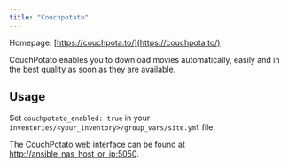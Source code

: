 ```yaml
---
title: "Couchpotato"
---
```


Homepage: [https://couchpota.to/](https://couchpota.to/)

CouchPotato enables you to download movies automatically, easily and in the best quality as soon as they are available.

## Usage

Set `couchpotato_enabled: true` in your `inventories/<your_inventory>/group_vars/site.yml` file.

The CouchPotato web interface can be found at [http://ansible_nas_host_or_ip:5050](http://ansible_nas_host_or_ip:5050).
